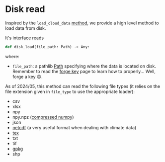 # Disk read

Inspired by the `load_cloud_data` [method](cloud_read.md), we provide a high level method to 
load data from disk.

It's interface reads

```python
def disk_load(file_path: Path) -> Any:
```


where: 

- `file_path`: a pathlib <a href=https://docs.python.org/3/library/pathlib.html class="external-link" target="_blank">Path</a>
specifying where the data is located on disk. Remember to read the [forge key](../generic/forge_key.md) page to learn how to properly... 
Well, forge a key 😊.

As of 2024/05, this method can read the following file types (it relies on the file extension given in `file_type` to use the appropriate loader):

- csv
- xlsx
- npy
- npy.npz (<a href="https://numpy.org/doc/stable/reference/generated/numpy.savez_compressed.html" target="_blank">compressed numpy</a>)
- json
- <a href="https://en.wikipedia.org/wiki/NetCDF" target="_blank">netcdf</a> (a very useful format when dealing with climate data)
- <a href="https://en.wikipedia.org/wiki/LaTeX" target="_blank">tex</a>
- txt
- tif
- <a href="https://en.wikipedia.org/wiki/GeoPackage" target="_blank">gpkg</a>
- shp

